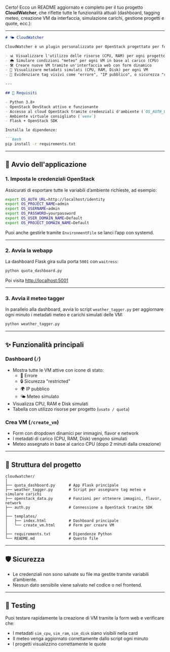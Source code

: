 Certo! Ecco un README aggiornato e completo per il tuo progetto **CloudWatcher**, che riflette tutte le funzionalità attuali (dashboard, tagging meteo, creazione VM da interfaccia, simulazione carichi, gestione progetti e quote, ecc.):

---

```markdown
# 🌤️ CloudWatcher

CloudWatcher è un plugin personalizzato per OpenStack progettato per fornire una **dashboard web interattiva** che consente di:

- 📊 Visualizzare l'utilizzo delle risorse (CPU, RAM) per ogni progetto
- 🌦️ Simulare condizioni "meteo" per ogni VM in base al carico (CPU)
- 🛠️ Creare nuove VM tramite un'interfaccia web con form dinamico
- 📌 Visualizzare metadati simulati (CPU, RAM, Disk) per ogni VM
- 🧠 Evidenziare tag visivi come "errore", "IP pubblico", o sicurezza "restricted"

---

## 🧰 Requisiti

- Python 3.8+
- OpenStack DevStack attivo e funzionante
- Accesso al cloud OpenStack tramite credenziali d'ambiente (`OS_AUTH_URL`, `OS_USERNAME`, etc.)
- Ambiente virtuale consigliato (`venv`)
- Flask + OpenStack SDK

Installa le dipendenze:

```bash
pip install -r requirements.txt
```

---

## 🚀 Avvio dell'applicazione

### 1. Imposta le credenziali OpenStack

Assicurati di esportare tutte le variabili d’ambiente richieste, ad esempio:

```bash
export OS_AUTH_URL=http://localhost/identity
export OS_PROJECT_NAME=admin
export OS_USERNAME=admin
export OS_PASSWORD=yourpassword
export OS_USER_DOMAIN_NAME=Default
export OS_PROJECT_DOMAIN_NAME=Default
```

Puoi anche gestirle tramite `EnvironmentFile` se lanci l’app con systemd.

---

### 2. Avvia la webapp

La dashboard Flask gira sulla porta `5001` con `waitress`:

```bash
python quota_dashboard.py
```

Poi visita [http://localhost:5001](http://localhost:5001)

---

### 3. Avvia il meteo tagger

In parallelo alla dashboard, avvia lo script `weather_tagger.py` per aggiornare ogni minuto i metadati meteo e carichi simulati delle VM:

```bash
python weather_tagger.py
```

---

## ✨ Funzionalità principali

### Dashboard (`/`)
- Mostra tutte le VM attive con icone di stato:
  - 🚫 Errore
  - 🔒 Sicurezza "restricted"
  - 🌍 IP pubblico
  - 🌤️ Meteo simulato
- Visualizza CPU, RAM e Disk simulati
- Tabella con utilizzo risorse per progetto (`usato / quota`)

### Crea VM (`/create_vm`)
- Form con dropdown dinamici per immagini, flavor e network
- I metadati di carico (CPU, RAM, Disk) vengono simulati
- Meteo assegnato in base al carico CPU (dopo 2 minuti dalla creazione)

---

## 📁 Struttura del progetto

```
cloudwatcher/
│
├── quota_dashboard.py      # App Flask principale
├── weather_tagger.py       # Script per assegnare tag meteo e simulare carichi
├── openstack_data.py       # Funzioni per ottenere immagini, flavor, network
├── auth.py                 # Connessione a OpenStack tramite SDK
│
├── templates/
│   ├── index.html          # Dashboard principale
│   └── create_vm.html      # Form per creare VM
│
├── requirements.txt        # Dipendenze Python
└── README.md               # Questo file
```

---

## 🛡️ Sicurezza

- Le credenziali non sono salvate su file ma gestite tramite variabili d’ambiente.
- Nessun dato sensibile viene salvato nel codice o nel frontend.

---

## 🧪 Testing

Puoi testare rapidamente la creazione di VM tramite la form web e verificare che:
- I metadati `sim_cpu`, `sim_ram`, `sim_disk` siano visibili nella card
- Il meteo venga aggiornato correttamente dallo script ogni minuto
- I progetti visualizzino correttamente le quote

